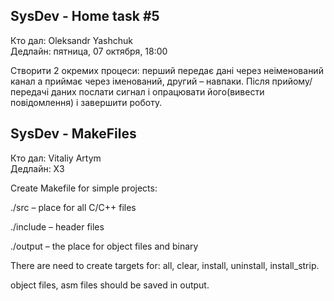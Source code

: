 ## SysDev - Home task #5
Кто дал: Oleksandr Yashchuk<br />
Дедлайн: пятница, 07 октября, 18:00<br />

Створити 2 окремих процеси: перший передає дані через
неіменований канал а приймає через іменований, другий –
навпаки. Після прийому/передачі даних послати сигнал і
опрацювати його(вивести повідомлення) і завершити роботу.

## SysDev - MakeFiles
Кто дал: Vitaliy Artym<br />
Дедлайн: ХЗ<br />

Create Makefile for simple projects:

./src – place for all C/C++ files

./include – header files

./output – the place for object files and binary


There are need to create targets for: all, clear, install, uninstall,
install_strip.

object files, asm files should be saved in output.